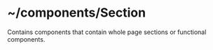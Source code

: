 # ~/components/Section

Contains components that contain whole page sections or functional components.
